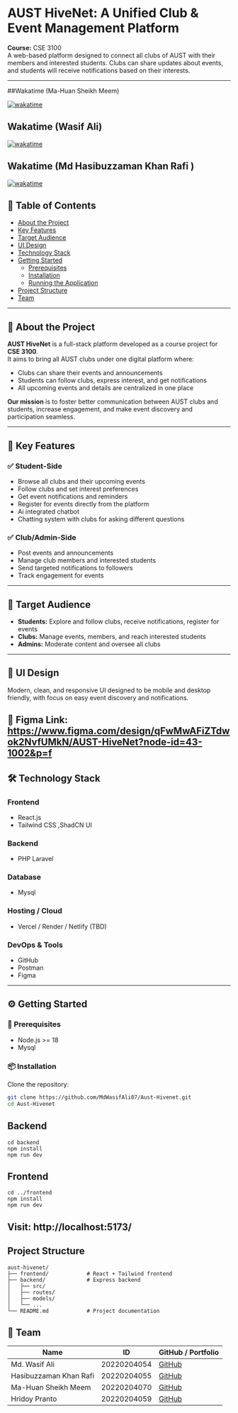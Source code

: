 # AUST HiveNet: A Unified Club & Event Management Platform
**Course:** CSE 3100  
A web-based platform designed to connect all clubs of AUST with their members and interested students. Clubs can share updates about events, and students will receive notifications based on their interests.

---

##Wakatime (Ma-Huan Sheikh Meem)

[![wakatime](https://wakatime.com/badge/user/119f505c-cbde-4768-9400-0f9daac44200/project/4cc15319-388a-465c-9f1d-2113f8200be7.svg)](https://wakatime.com/badge/user/119f505c-cbde-4768-9400-0f9daac44200/project/4cc15319-388a-465c-9f1d-2113f8200be7)
## Wakatime (Wasif Ali)
 [![wakatime](https://wakatime.com/badge/user/25bd1379-89ac-47c1-8743-d56b2288f599/project/ea30f442-b533-47b2-93b1-ead5656b33e5.svg)](https://wakatime.com/badge/user/25bd1379-89ac-47c1-8743-d56b2288f599/project/ea30f442-b533-47b2-93b1-ead5656b33e5)
## Wakatime (Md Hasibuzzaman Khan Rafi )
 [![wakatime](https://wakatime.com/badge/user/f5296c65-f0bc-4c44-9688-6b89e820da8b/project/71a91981-de96-4473-9b5a-5a4d9a792acd.svg)](https://wakatime.com/badge/user/f5296c65-f0bc-4c44-9688-6b89e820da8b/project/71a91981-de96-4473-9b5a-5a4d9a792acd)


## 📖 Table of Contents
- [About the Project](#-about-the-project)
- [Key Features](#-key-features)
- [Target Audience](#-target-audience)
- [UI Design](#-ui-design)
- [Technology Stack](#-technology-stack)
- [Getting Started](#-getting-started)
  - [Prerequisites](#-prerequisites)
  - [Installation](#-installation)
  - [Running the Application](#-running-the-application)
- [Project Structure](#-project-structure)
- [Team](#-team)

---

## 📌 About the Project
**AUST HiveNet** is a full-stack platform developed as a course project for **CSE 3100**.  
It aims to bring all AUST clubs under one digital platform where:

- Clubs can share their events and announcements
- Students can follow clubs, express interest, and get notifications
- All upcoming events and details are centralized in one place

**Our mission** is to foster better communication between AUST clubs and students, increase engagement, and make event discovery and participation seamless.

---

## 🚀 Key Features

### ✅ Student-Side
- Browse all clubs and their upcoming events  
- Follow clubs and set interest preferences  
- Get event notifications and reminders  
- Register for events directly from the platform
- Ai integrated chatbot
- Chatting system with clubs for asking different questions

### ✅ Club/Admin-Side
- Post events and announcements  
- Manage club members and interested students  
- Send targeted notifications to followers  
- Track engagement for events  

---

## 🎯 Target Audience
- **Students:** Explore and follow clubs, receive notifications, register for events  
- **Clubs:** Manage events, members, and reach interested students  
- **Admins:** Moderate content and oversee all clubs  

---

## 🎨 UI Design
Modern, clean, and responsive UI designed to be mobile and desktop friendly, with focus on easy event discovery and notifications.

🔗 **Figma Link:** https://www.figma.com/design/qFwMwAFiZTdwok2NvfUMkN/AUST-HiveNet?node-id=43-1002&p=f
---

## 🛠️ Technology Stack

### **Frontend**
- React.js  
- Tailwind CSS ,ShadCN UI  

### **Backend**
-  PHP Laravel

### **Database**
- Mysql  

### **Hosting / Cloud**
- Vercel / Render / Netlify (TBD)

### **DevOps & Tools**
- GitHub  
- Postman  
- Figma  

---

## ⚙️ Getting Started

### 🔧 Prerequisites
- Node.js >= 18  
- Mysql

### 📦 Installation
Clone the repository:
```bash
git clone https://github.com/MdWasifAli07/Aust-Hivenet.git
cd Aust-Hivenet
 ```
## Backend
```
cd backend
npm install
npm run dev
```
## Frontend
```
cd ../frontend
npm install
npm run dev
```

## Visit: http://localhost:5173/

## Project Structure
```
aust-hivenet/
├── frontend/            # React + Tailwind frontend
├── backend/             # Express backend
│   ├── src/
│   ├── routes/
│   ├── models/
│   └── ...
└── README.md            # Project documentation
```
## 👥 Team

| Name                 | ID           | GitHub / Portfolio |
|----------------------|--------------|---------------------|
| Md. Wasif Ali       | 20220204054  | [GitHub](https://github.com/MdWasifAli07) |
| Hasibuzzaman Khan Rafi  | 20220204055 | [GitHub](https://github.com/Rafi007mr) |
| Ma-Huan Sheikh Meem | 20220204070  | [GitHub](https://github.com/member3) |
| Hridoy Pranto | 20220204059  | [GitHub](https://github.com/Hridoy992) |
